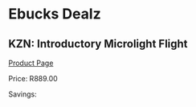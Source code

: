 
# Ebucks Dealz
## KZN: Introductory Microlight Flight
[Product Page](https://www.ebucks.com/web/shop/productSelected.do?prodId=212801778&catId=714893646)

Price: R889.00

Savings: 


	